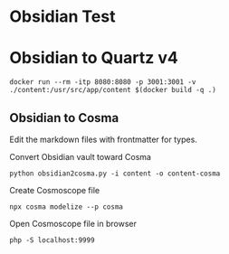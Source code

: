 # Obsidian Test

# Obsidian to Quartz v4

    docker run --rm -itp 8080:8080 -p 3001:3001 -v ./content:/usr/src/app/content $(docker build -q .)

## Obsidian to Cosma

Edit the markdown files with frontmatter for types.

Convert Obsidian vault toward Cosma

    python obsidian2cosma.py -i content -o content-cosma

Create Cosmoscope file

    npx cosma modelize --p cosma

Open Cosmoscope file in browser

    php -S localhost:9999

